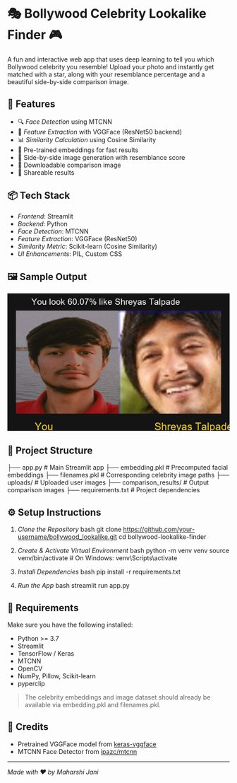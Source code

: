 # 🎭 Bollywood Celebrity Lookalike Finder 🎮

A fun and interactive web app that uses deep learning to tell you which Bollywood celebrity you resemble! Upload your photo and instantly get matched with a star, along with your resemblance percentage and a beautiful side-by-side comparison image.

## 🚀 Features

- 🔍 *Face Detection* using MTCNN
- 🤖 *Feature Extraction* with VGGFace (ResNet50 backend)
- 📊 *Similarity Calculation* using Cosine Similarity
- 🧠 Pre-trained embeddings for fast results
- 🎨 Side-by-side image generation with resemblance score
- 📅 Downloadable comparison image
- 📢 Shareable results

## 📦 Tech Stack

- *Frontend*: Streamlit
- *Backend*: Python
- *Face Detection*: MTCNN
- *Feature Extraction*: VGGFace (ResNet50)
- *Similarity Metric*: Scikit-learn (Cosine Similarity)
- *UI Enhancements*: PIL, Custom CSS

## 🖼 Sample Output

<p align="center">
  <img src="comparison_results/comparison.jpg" width="600"/>
</p>

## 📁 Project Structure


├── app.py                  # Main Streamlit app
├── embedding.pkl           # Precomputed facial embeddings
├── filenames.pkl           # Corresponding celebrity image paths
├── uploads/                # Uploaded user images
├── comparison_results/     # Output comparison images
├── requirements.txt        # Project dependencies


## ⚙ Setup Instructions

1. *Clone the Repository*
   bash
   git clone https://github.com/your-username/bollywood_lookalike.git
   cd bollywood-lookalike-finder
   

2. *Create & Activate Virtual Environment*
   bash
   python -m venv venv
   source venv/bin/activate      # On Windows: venv\Scripts\activate
   

3. *Install Dependencies*
   bash
   pip install -r requirements.txt
   

4. *Run the App*
   bash
   streamlit run app.py
   

## 📝 Requirements

Make sure you have the following installed:

- Python >= 3.7
- Streamlit
- TensorFlow / Keras
- MTCNN
- OpenCV
- NumPy, Pillow, Scikit-learn
- pyperclip

> The celebrity embeddings and image dataset should already be available via embedding.pkl and filenames.pkl.

## 📣 Credits

- Pretrained VGGFace model from [keras-vggface](https://github.com/rcmalli/keras-vggface)
- MTCNN Face Detector from [ipazc/mtcnn](https://github.com/ipazc/mtcnn)

---

*Made with ❤ by Maharshi Jani*
